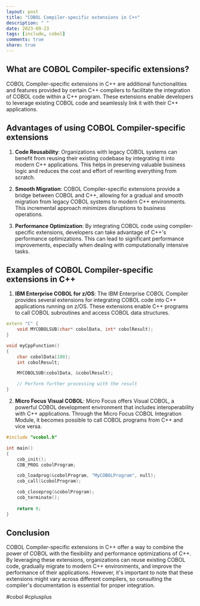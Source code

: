 ```yaml
---
layout: post
title: "COBOL Compiler-specific extensions in C++"
description: " "
date: 2023-09-23
tags: [include, cobol]
comments: true
share: true
---
```


## What are COBOL Compiler-specific extensions?

COBOL Compiler-specific extensions in C++ are additional functionalities and features provided by certain C++ compilers to facilitate the integration of COBOL code within a C++ program. These extensions enable developers to leverage existing COBOL code and seamlessly link it with their C++ applications.

## Advantages of using COBOL Compiler-specific extensions

1. **Code Reusability**: Organizations with legacy COBOL systems can benefit from reusing their existing codebase by integrating it into modern C++ applications. This helps in preserving valuable business logic and reduces the cost and effort of rewriting everything from scratch.

2. **Smooth Migration**: COBOL Compiler-specific extensions provide a bridge between COBOL and C++, allowing for a gradual and smooth migration from legacy COBOL systems to modern C++ environments. This incremental approach minimizes disruptions to business operations.

3. **Performance Optimization**: By integrating COBOL code using compiler-specific extensions, developers can take advantage of C++'s performance optimizations. This can lead to significant performance improvements, especially when dealing with computationally intensive tasks.

## Examples of COBOL Compiler-specific extensions in C++

1. **IBM Enterprise COBOL for z/OS**: The IBM Enterprise COBOL Compiler provides several extensions for integrating COBOL code into C++ applications running on z/OS. These extensions enable C++ programs to call COBOL subroutines and access COBOL data structures.

```cpp
extern "C" {
    void MYCOBOLSUB(char* cobolData, int* cobolResult);
}

void myCppFunction()
{
    char cobolData[100];
    int cobolResult;

    MYCOBOLSUB(cobolData, &cobolResult);

    // Perform further processing with the result
}
```

2. **Micro Focus Visual COBOL**: Micro Focus offers Visual COBOL, a powerful COBOL development environment that includes interoperability with C++ applications. Through the Micro Focus COBOL Integration Module, it becomes possible to call COBOL programs from C++ and vice versa.

```cpp
#include "vcobol.h"

int main()
{
    cob_init();
    COB_PROG cobolProgram;

    cob_loadprog(&cobolProgram, "MyCOBOLProgram", null);
    cob_call(&cobolProgram);

    cob_closeprog(&cobolProgram);
    cob_terminate();
    
    return 0;
}
```

## Conclusion

COBOL Compiler-specific extensions in C++ offer a way to combine the power of COBOL with the flexibility and performance optimizations of C++. By leveraging these extensions, organizations can reuse existing COBOL code, gradually migrate to modern C++ environments, and improve the performance of their applications. However, it's important to note that these extensions might vary across different compilers, so consulting the compiler's documentation is essential for proper integration.

#cobol #cplusplus